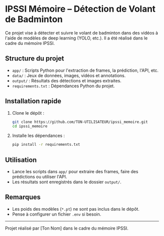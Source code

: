 # IPSSI Mémoire – Détection de Volant de Badminton

Ce projet vise à détecter et suivre le volant de badminton dans des vidéos à l'aide de modèles de deep learning (YOLO, etc.). Il a été réalisé dans le cadre du mémoire IPSSI.

## Structure du projet
- `app/` : Scripts Python pour l'extraction de frames, la prédiction, l'API, etc.
- `data/` : Jeux de données, images, vidéos et annotations.
- `output/` : Résultats des détections et images extraites.
- `requirements.txt` : Dépendances Python du projet.

## Installation rapide
1. Clone le dépôt :
   ```sh
   git clone https://github.com/TON-UTILISATEUR/ipssi_memoire.git
   cd ipssi_memoire
   ```
2. Installe les dépendances :
   ```sh
   pip install -r requirements.txt
   ```

## Utilisation
- Lance les scripts dans `app/` pour extraire des frames, faire des prédictions ou utiliser l'API.
- Les résultats sont enregistrés dans le dossier `output/`.

## Remarques
- Les poids des modèles (`*.pt`) ne sont pas inclus dans le dépôt.
- Pense à configurer un fichier `.env` si besoin.

---
Projet réalisé par [Ton Nom] dans le cadre du mémoire IPSSI.
